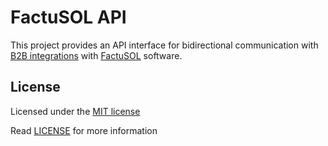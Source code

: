 # FactuSOL API
This project provides an API interface for bidirectional communication with [B2B integrations](https://en.wikipedia.org/wiki/Business-to-business) with [FactuSOL](https://www.sdelsol.com/programa-facturacion-factusol/) software.

## License
Licensed under the [MIT license](http://opensource.org/licenses/MIT)

Read [LICENSE](LICENSE) for more information

